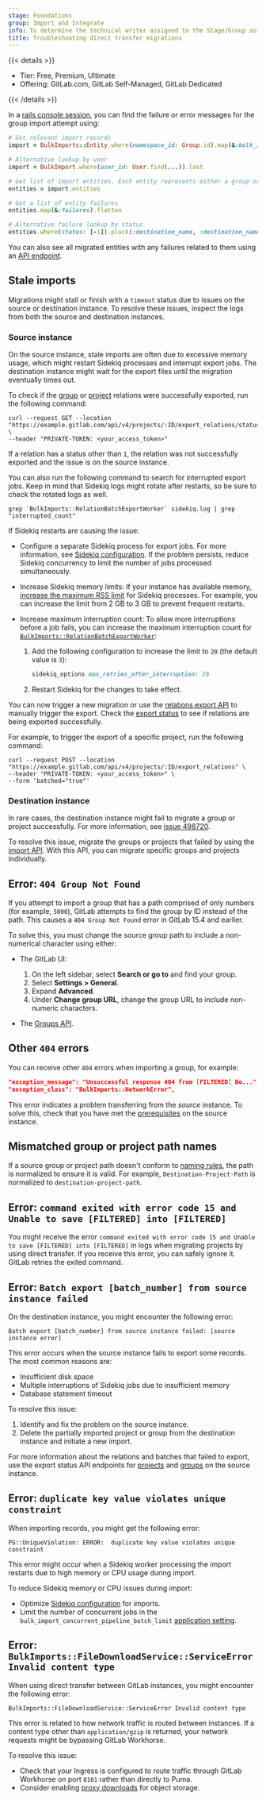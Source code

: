 ```yaml
---
stage: Foundations
group: Import and Integrate
info: To determine the technical writer assigned to the Stage/Group associated with this page, see https://handbook.gitlab.com/handbook/product/ux/technical-writing/#assignments
title: Troubleshooting direct transfer migrations
---
```


{{< details >}}

- Tier: Free, Premium, Ultimate
- Offering: GitLab.com, GitLab Self-Managed, GitLab Dedicated

{{< /details >}}

In a [rails console session](../../../administration/operations/rails_console.md#starting-a-rails-console-session),
you can find the failure or error messages for the group import attempt using:

```ruby
# Get relevant import records
import = BulkImports::Entity.where(namespace_id: Group.id).map(&:bulk_import).last

# Alternative lookup by user
import = BulkImport.where(user_id: User.find(...)).last

# Get list of import entities. Each entity represents either a group or a project
entities = import.entities

# Get a list of entity failures
entities.map(&:failures).flatten

# Alternative failure lookup by status
entities.where(status: [-1]).pluck(:destination_name, :destination_namespace, :status)
```

You can also see all migrated entities with any failures related to them using an
[API endpoint](../../../api/bulk_imports.md#list-all-group-or-project-migrations-entities).

## Stale imports

Migrations might stall or finish with a `timeout` status due to issues on the source or destination instance.
To resolve these issues, inspect the logs from both the source and destination instances.

### Source instance

On the source instance, stale imports are often due to excessive memory usage,
which might restart Sidekiq processes and interrupt export jobs.
The destination instance might wait for the export files until the migration eventually times out.

To check if the [group](../../../api/group_relations_export.md#export-status) or [project](../../../api/project_relations_export.md#export-status) relations were successfully exported,
run the following command:

```shell
curl --request GET --location "https://example.gitlab.com/api/v4/projects/:ID/export_relations/status" \
--header "PRIVATE-TOKEN: <your_access_token>"
```

If a relation has a status other than `1`, the relation was not successfully exported
and the issue is on the source instance.

You can also run the following command to search for interrupted export jobs.
Keep in mind that Sidekiq logs might rotate after restarts, so be sure to
check the rotated logs as well.

```shell
grep `BulkImports::RelationBatchExportWorker` sidekiq.log | grep "interrupted_count"
```

If Sidekiq restarts are causing the issue:

- Configure a separate Sidekiq process for export jobs.
  For more information, see [Sidekiq configuration](../../project/import/_index.md#sidekiq-configuration).
  If the problem persists, reduce Sidekiq concurrency to limit the number of jobs processed simultaneously.
- Increase Sidekiq memory limits:
  If your instance has available memory, [increase the maximum RSS limit](../../../administration/sidekiq/sidekiq_memory_killer.md#configuring-the-limits) for Sidekiq processes.
  For example, you can increase the limit from 2 GB to 3 GB to prevent frequent restarts.
- Increase maximum interruption count:
  To allow more interruptions before a job fails, you can increase the maximum interruption count for
  [`BulkImports::RelationBatchExportWorker`](https://gitlab.com/gitlab-org/gitlab/-/blob/b8e11d267cdd4a00807984f98a9d8d8cfa51602e/app/workers/bulk_imports/relation_batch_export_worker.rb#L4):

  1. Add the following configuration to increase the limit to `20` (the default value is `3`):

     ```ruby
     sidekiq_options max_retries_after_interruption: 20
     ```

  1. Restart Sidekiq for the changes to take effect.

You can now trigger a new migration or use the
[relations export API](../../../api/project_relations_export.md#schedule-new-export) to manually trigger the export.
Check the [export status](../../../api/project_relations_export.md#export-status) to see if
relations are being exported successfully.

For example, to trigger the export of a specific project, run the following command:

```shell
curl --request POST --location "https://example.gitlab.com/api/v4/projects/:ID/export_relations" \
--header "PRIVATE-TOKEN: <your_access_token>" \
--form 'batched="true"'
```

### Destination instance

In rare cases, the destination instance might fail to migrate a group or project successfully.
For more information, see [issue 498720](https://gitlab.com/gitlab-org/gitlab/-/issues/498720).

To resolve this issue, migrate the groups or projects that failed by using the [import API](../../../api/import.md).
With this API, you can migrate specific groups and projects individually.

## Error: `404 Group Not Found`

If you attempt to import a group that has a path comprised of only numbers (for example, `5000`), GitLab attempts to
find the group by ID instead of the path. This causes a `404 Group Not Found` error in GitLab 15.4 and earlier.

To solve this, you must change the source group path to include a non-numerical character using either:

- The GitLab UI:

  1. On the left sidebar, select **Search or go to** and find your group.
  1. Select **Settings > General**.
  1. Expand **Advanced**.
  1. Under **Change group URL**, change the group URL to include non-numeric characters.

- The [Groups API](../../../api/groups.md#update-group-attributes).

## Other `404` errors

You can receive other `404` errors when importing a group, for example:

```json
"exception_message": "Unsuccessful response 404 from [FILTERED] Bo...",
"exception_class": "BulkImports::NetworkError",
```

This error indicates a problem transferring from the _source_ instance. To solve this, check that you have met the
[prerequisites](direct_transfer_migrations.md#prerequisites) on the source instance.

## Mismatched group or project path names

If a source group or project path doesn't conform to [naming rules](../../reserved_names.md#rules-for-usernames-project-and-group-names-and-slugs), the path is normalized to
ensure it is valid. For example, `Destination-Project-Path` is normalized to `destination-project-path`.

## Error: `command exited with error code 15 and Unable to save [FILTERED] into [FILTERED]`

You might receive the error `command exited with error code 15 and Unable to save [FILTERED] into [FILTERED]` in logs
when migrating projects by using direct transfer. If you receive this error, you can safely ignore it. GitLab retries
the exited command.

## Error: `Batch export [batch_number] from source instance failed`

On the destination instance, you might encounter the following error:

```plaintext
Batch export [batch_number] from source instance failed: [source instance error]
```

This error occurs when the source instance fails to export some records.
The most common reasons are:

- Insufficient disk space
- Multiple interruptions of Sidekiq jobs due to insufficient memory
- Database statement timeout

To resolve this issue:

1. Identify and fix the problem on the source instance.
1. Delete the partially imported project or group from the destination instance and initiate a new import.

For more information about the relations and batches that failed to export,
use the export status API endpoints for [projects](../../../api/project_relations_export.md#export-status)
and [groups](../../../api/group_relations_export.md#export-status) on the source instance.

## Error: `duplicate key value violates unique constraint`

When importing records, you might get the following error:

```plaintext
PG::UniqueViolation: ERROR:  duplicate key value violates unique constraint
```

This error might occur when a Sidekiq worker processing the import
restarts due to high memory or CPU usage during import.

To reduce Sidekiq memory or CPU issues during import:

- Optimize [Sidekiq configuration](../../project/import/_index.md#sidekiq-configuration) for imports.
- Limit the number of concurrent jobs in the `bulk_import_concurrent_pipeline_batch_limit` [application setting](../../../api/settings.md).

## Error: `BulkImports::FileDownloadService::ServiceError Invalid content type`

When using direct transfer between GitLab instances, you might encounter the following error:

```plaintext
BulkImports::FileDownloadService::ServiceError Invalid content type
```

This error is related to how network traffic is routed between instances.
If a content type other than `application/gzip` is returned,
your network requests might be bypassing GitLab Workhorse.

To resolve this issue:

- Check that your Ingress is configured to route traffic through
  GitLab Workhorse on port `8181` rather than directly to Puma.
- Consider enabling [proxy downloads](../../../administration/object_storage.md#proxy-download) for object storage.
